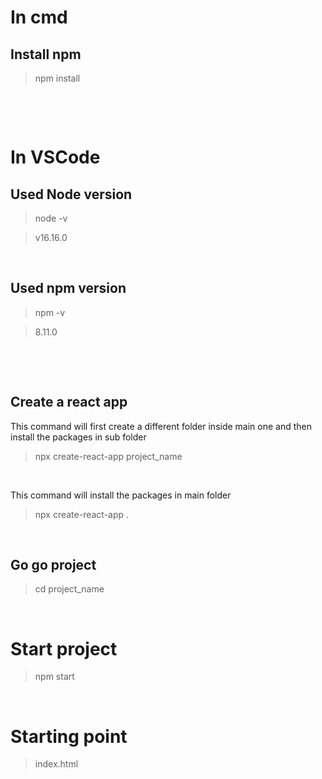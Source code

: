# In cmd

## Install npm

> npm install

&nbsp;

&nbsp;

# In VSCode

## Used Node version

> node -v

> v16.16.0

&nbsp;

## Used npm version

> npm -v

> 8.11.0

&nbsp;

&nbsp;

## Create a react app

This command will first create a different folder inside main one and then install the packages in sub folder

> npx create-react-app project_name

&nbsp;

This command will install the packages in main folder

> npx create-react-app .

&nbsp;

## Go go project

> cd project_name

&nbsp;

# Start project

> npm start

&nbsp;

# Starting point

> index.html

&nbsp;
&nbsp;
&nbsp;
&nbsp;
&nbsp;
&nbsp;
&nbsp;
